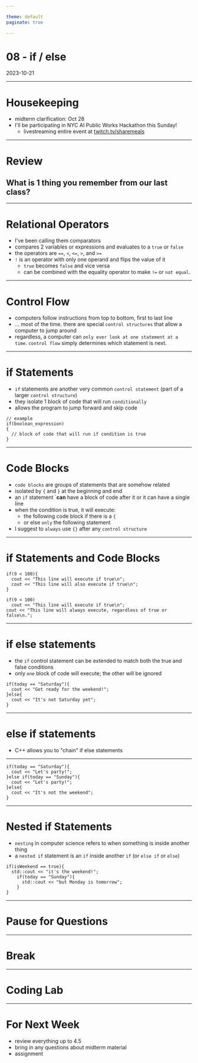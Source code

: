 ```yaml
---

theme: default
paginate: true

---
```


# 08 - if / else
2023-10-21

---

# Housekeeping

- midterm clarification: Oct 28
- I'll be participating in NYC AI Public Works Hackathon this Sunday!
  - livestreaming entire event at [twitch.tv/sharemeals](twitch.tv/sharemeals)

---

# Review
## What is 1 thing you remember from our last class?

---

# Relational Operators

- I've been calling them comparators
- compares 2 variables or expressions and evaluates to a `true` or `false`
- the operators are `==`, `<`, `<=`, `>`, and `>=`
- `!` is an operator with only one operand and flips the value of it
  - `true` becomes `false` and vice versa
  - can be combined with the equality operator to make `!=` or `not equal`.

---

# Control Flow

- computers follow instructions from top to bottom, first to last line
- ... most of the time. there are special `control structures` that allow a computer to jump around
- regardless, a computer can `only ever look at one statement at a time`. `control flow` simply determines which statement is next.

---

# if Statements

- `if` statements are another very common `control statement` (part of a larger `control structure`)
- they isolate 1 block of code that will run `conditionally`
- allows the program to jump forward and skip code

```
// example
if(boolean_expression)
{
  // block of code that will run if condition is true
}
```

---

# Code Blocks

- `code blocks` are groups of statements that are somehow related
- isolated by `{` and `}` at the beginning and end
- an `if` statement `**can** have a block of code after it or it can have a single line
- when the condition is true, it will execute:
  - the following code block if there is a `{`
  - or else `only` the following statement
- I suggest to `always` use `{}` after any `control structure`

---

# if Statements and Code Blocks

```
if(9 < 100){
  cout << "This line will execute if true\n";
  cout << "This line will also execute if true\n";
}

if(9 < 100)
  cout << "This line will execute if true\n";
cout << "This line will always execute, regardless of true or false\n.";
```

---

# if else statements

- the `if` control statement can be extended to match both the true and false conditions
- only `one` block of code will execute; the other will be ignored

```
if(today == "Saturday"){
  cout << "Get ready for the weekend!";
}else{
  cout << "It's not Saturday yet";
}
```

---

# else if statements

- C++ allows you to "chain" if else statements

---

```
if(today == "Saturday"){
  cout << "Let's party!";
}else if(today == "Sunday"){
  cout << "Let's party!";
}else{
  cout << "It's not the weekend";
}
```

---

# Nested if Statements

- `nesting` in computer science refers to when something is inside another thing
- a `nested if` statement is an `if` inside another `if` (or `else if` or `else`)

```
if(isWeekend == true){
  std::cout << "it's the weekend!";
    if(today == "Sunday"){
      std::cout << "but Monday is tomorrow";
    }
}

```
---

# Pause for Questions

---

# Break

---

# Coding Lab

---

# For Next Week

- review everything up to 4.5
- bring in any questions about midterm material
- assignment

